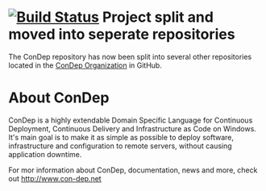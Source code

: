 [![Build Status](http://teamcity.codebetter.com/app/rest/builds/buildType:%28id:bt1012%29/statusIcon)](http://teamcity.codebetter.com/viewType.html?buildTypeId=bt1012&guest=1)
Project split and moved into seperate repositories
==================================================
The ConDep repository has now been split into several other repositories located in the [ConDep Organization](https://github.com/condep/) in GitHub. 

About ConDep
============

ConDep is a highly extendable Domain Specific Language for Continuous Deployment, Continuous Delivery and Infrastructure as Code on Windows. It's main goal is to make it as simple as possible to deploy software, infrastructure and configuration to remote servers, without causing application downtime.

For mor information about ConDep, documentation, news and more, check out http://www.con-dep.net
